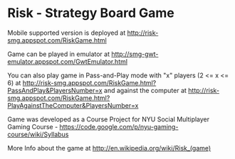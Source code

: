 Risk - Strategy Board Game
====

Mobile supported version is deployed at http://risk-smg.appspot.com/RiskGame.html

Game can be played in emulator at http://smg-gwt-emulator.appspot.com/GwtEmulator.html

You can also play game in Pass-and-Play mode with "x" players (2 <= x <= 6) at http://risk-smg.appspot.com/RiskGame.html?PassAndPlay&PlayersNumber=x and against the computer at http://risk-smg.appspot.com/RiskGame.html?PlayAgainstTheComputer&PlayersNumber=x

Game was developed as a Course Project for NYU Social Multiplayer Gaming Course -  https://code.google.com/p/nyu-gaming-course/wiki/Syllabus

More Info about the game at http://en.wikipedia.org/wiki/Risk_(game)
